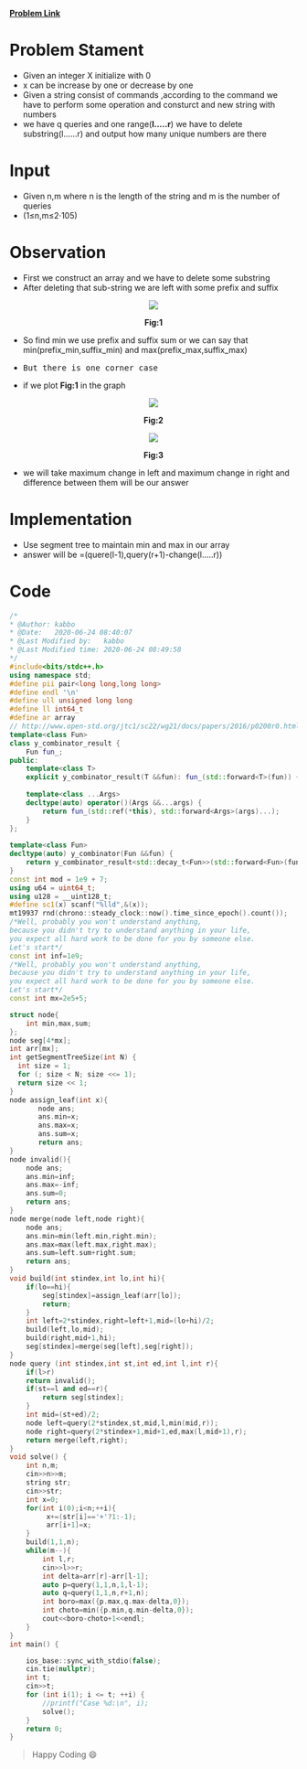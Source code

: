 [**Problem Link**](https://codeforces.com/contest/1473/problem/D)

# Problem Stament
- Given an integer X initialize with 0 
- x can be increase by one or decrease by one
- Given a string consist of commands ,according to the command we have to perform some operation and 
consturct and new string with numbers
- we have q queries and one range(**l.....r**) we have to delete substring(l......r) and output how many unique numbers are there

# Input
- Given n,m where n is the length of the string and m is the number of queries
- (1≤n,m≤2⋅105) 

# Observation
- First we construct an array and we have to delete some substring 
- After deleting that sub-string we are left with some prefix and suffix
<div align="center"><img src="g1.jpg">

**Fig:1** </div>

- So find min we use prefix and suffix sum or we can say that
 min(prefix_min,suffix_min) and max(prefix_max,suffix_max)

- <pre tab>But there is one corner case
- if we plot **Fig:1** in the graph
<div align="center"><img src="g3.jpg">

**Fig:2** </div>

<div align="center"><img src="g4.jpg">

**Fig:3** </div>
- we will take maximum change in left and maximum change in right 
and difference between them will be our answer

# Implementation
- Use segment tree to maintain min and max in our array
- answer will be =(quere(l-1),query(r+1)-change(l.....r))

# Code
```c++
/*
* @Author: kabbo
* @Date:   2020-06-24 08:40:07
* @Last Modified by:   kabbo
* @Last Modified time: 2020-06-24 08:49:58
*/
#include<bits/stdc++.h>
using namespace std;
#define pii pair<long long,long long>
#define endl '\n'
#define ull unsigned long long
#define ll int64_t
#define ar array
// http://www.open-std.org/jtc1/sc22/wg21/docs/papers/2016/p0200r0.html
template<class Fun>
class y_combinator_result {
    Fun fun_;
public:
    template<class T>
    explicit y_combinator_result(T &&fun): fun_(std::forward<T>(fun)) {}
 
    template<class ...Args>
    decltype(auto) operator()(Args &&...args) {
        return fun_(std::ref(*this), std::forward<Args>(args)...);
    }
};
 
template<class Fun>
decltype(auto) y_combinator(Fun &&fun) {
    return y_combinator_result<std::decay_t<Fun>>(std::forward<Fun>(fun));
}
const int mod = 1e9 + 7;
using u64 = uint64_t;
using u128 = __uint128_t;
#define sc1(x) scanf("%lld",&(x));
mt19937 rnd(chrono::steady_clock::now().time_since_epoch().count());
/*Well, probably you won't understand anything,
because you didn't try to understand anything in your life,
you expect all hard work to be done for you by someone else. 
Let's start*/
const int inf=1e9;
/*Well, probably you won't understand anything,
because you didn't try to understand anything in your life,
you expect all hard work to be done for you by someone else. 
Let's start*/
const int mx=2e5+5;

struct node{
    int min,max,sum;
};
node seg[4*mx];
int arr[mx];
int getSegmentTreeSize(int N) {
  int size = 1;
  for (; size < N; size <<= 1);
  return size << 1;
}
node assign_leaf(int x){
       node ans;
       ans.min=x;
       ans.max=x;
       ans.sum=x;
       return ans;
}
node invalid(){
    node ans;
    ans.min=inf;
    ans.max=-inf;
    ans.sum=0;
    return ans;
}
node merge(node left,node right){
    node ans;
    ans.min=min(left.min,right.min);
    ans.max=max(left.max,right.max);
    ans.sum=left.sum+right.sum;
    return ans;
}
void build(int stindex,int lo,int hi){
    if(lo==hi){
        seg[stindex]=assign_leaf(arr[lo]);
        return;
    }
    int left=2*stindex,right=left+1,mid=(lo+hi)/2;
    build(left,lo,mid);
    build(right,mid+1,hi);
    seg[stindex]=merge(seg[left],seg[right]);
}
node query (int stindex,int st,int ed,int l,int r){
    if(l>r)
    return invalid();
    if(st==l and ed==r){
        return seg[stindex];
    }
    int mid=(st+ed)/2;
    node left=query(2*stindex,st,mid,l,min(mid,r));
    node right=query(2*stindex+1,mid+1,ed,max(l,mid+1),r);
    return merge(left,right);
}
void solve() {
    int n,m;
    cin>>n>>m;
    string str;
    cin>>str;
    int x=0;
    for(int i(0);i<n;++i){
         x+=(str[i]=='+'?1:-1);
         arr[i+1]=x;
    }
    build(1,1,n);
    while(m--){
        int l,r;
        cin>>l>>r;
        int delta=arr[r]-arr[l-1];
        auto p=query(1,1,n,1,l-1);
        auto q=query(1,1,n,r+1,n);
        int boro=max({p.max,q.max-delta,0});
        int choto=min({p.min,q.min-delta,0});
        cout<<boro-choto+1<<endl;
    }
}
int main() {

    ios_base::sync_with_stdio(false);
    cin.tie(nullptr);
    int t;
    cin>>t;
    for (int i(1); i <= t; ++i) {
        //printf("Case %d:\n", i);
        solve();
    }
    return 0;
}
```
> Happy Coding :smile: